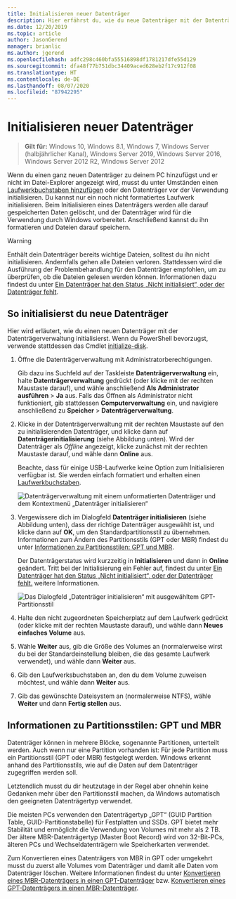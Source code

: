 ```yaml
---
title: Initialisieren neuer Datenträger
description: Hier erfährst du, wie du neue Datenträger mit der Datenträgerverwaltung initialisierst und damit für die Verwendung vorbereitest. Darüber hinaus findest du hier Links zur Problembehandlung.
ms.date: 12/20/2019
ms.topic: article
author: JasonGerend
manager: brianlic
ms.author: jgerend
ms.openlocfilehash: adfc298c460bfa55516898df1781217dfe55d129
ms.sourcegitcommit: dfa48f77b751dbc34409aced628eb2f17c912f08
ms.translationtype: HT
ms.contentlocale: de-DE
ms.lasthandoff: 08/07/2020
ms.locfileid: "87942295"
---
```

# <a name="initialize-new-disks"></a>Initialisieren neuer Datenträger

> **Gilt für:** Windows 10, Windows 8.1, Windows 7, Windows Server (halbjährlicher Kanal), Windows Server 2019, Windows Server 2016, Windows Server 2012 R2, Windows Server 2012

Wenn du einen ganz neuen Datenträger zu deinem PC hinzufügst und er nicht im Datei-Explorer angezeigt wird, musst du unter Umständen einen [Laufwerkbuchstaben hinzufügen](change-a-drive-letter.md) oder den Datenträger vor der Verwendung initialisieren. Du kannst nur ein noch nicht formatiertes Laufwerk initialisieren. Beim Initialisieren eines Datenträgers werden alle darauf gespeicherten Daten gelöscht, und der Datenträger wird für die Verwendung durch Windows vorbereitet. Anschließend kannst du ihn formatieren und Dateien darauf speichern.

> [!WARNING]
> Enthält dein Datenträger bereits wichtige Dateien, solltest du ihn nicht initialisieren. Andernfalls gehen alle Dateien verloren. Stattdessen wird die Ausführung der Problembehandlung für den Datenträger empfohlen, um zu überprüfen, ob die Dateien gelesen werden können. Informationen dazu findest du unter [Ein Datenträger hat den Status „Nicht initialisiert“, oder der Datenträger fehlt](troubleshooting-disk-management.md#disks-that-are-missing-or-not-initialized-plus-general-troubleshooting-steps).

## <a name="to-initialize-new-disks"></a>So initialisierst du neue Datenträger

Hier wird erläutert, wie du einen neuen Datenträger mit der Datenträgerverwaltung initialisierst. Wenn du PowerShell bevorzugst, verwende stattdessen das Cmdlet [initialize-disk](/powershell/module/storage/initialize-disk).

1. Öffne die Datenträgerverwaltung mit Administratorberechtigungen.

    Gib dazu ins Suchfeld auf der Taskleiste **Datenträgerverwaltung** ein, halte **Datenträgerverwaltung** gedrückt (oder klicke mit der rechten Maustaste darauf), und wähle anschließend **Als Administrator ausführen** > **Ja** aus. Falls das Öffnen als Administrator nicht funktioniert, gib stattdessen **Computerverwaltung** ein, und navigiere anschließend zu **Speicher** > **Datenträgerverwaltung**.
1. Klicke in der Datenträgerverwaltung mit der rechten Maustaste auf den zu initialisierenden Datenträger, und klicke dann auf **Datenträgerinitialisierung** (siehe Abbildung unten). Wird der Datenträger als *Offline* angezeigt, klicke zunächst mit der rechten Maustaste darauf, und wähle dann **Online** aus.

     Beachte, dass für einige USB-Laufwerke keine Option zum Initialisieren verfügbar ist. Sie werden einfach formatiert und erhalten einen [Laufwerkbuchstaben](change-a-drive-letter.md).

    ![Datenträgerverwaltung mit einem unformatierten Datenträger und dem Kontextmenü „Datenträger initialisieren“](media/uninitialized-disk.PNG)
2. Vergewissere dich im Dialogfeld **Datenträger initialisieren** (siehe Abbildung unten), dass der richtige Datenträger ausgewählt ist, und klicke dann auf **OK**, um den Standardpartitionsstil zu übernehmen. Informationen zum Ändern des Partitionsstils (GPT oder MBR) findest du unter [Informationen zu Partitionsstilen: GPT und MBR](#about-partition-styles---gpt-and-mbr).

     Der Datenträgerstatus wird kurzzeitig in **Initialisieren** und dann in **Online** geändert. Tritt bei der Initialisierung ein Fehler auf, findest du unter [Ein Datenträger hat den Status „Nicht initialisiert“, oder der Datenträger fehlt.](troubleshooting-disk-management.md#disks-that-are-missing-or-not-initialized-plus-general-troubleshooting-steps) weitere Informationen.

    ![Das Dialogfeld „Datenträger initialisieren“ mit ausgewähltem GPT-Partitionsstil](media/initialize-disk.PNG)

3. Halte den nicht zugeordneten Speicherplatz auf dem Laufwerk gedrückt (oder klicke mit der rechten Maustaste darauf), und wähle dann **Neues einfaches Volume** aus.
4. Wähle **Weiter** aus, gib die Größe des Volumes an (normalerweise wirst du bei der Standardeinstellung bleiben, die das gesamte Laufwerk verwendet), und wähle dann **Weiter** aus.
5. Gib den Laufwerksbuchstaben an, den du dem Volume zuweisen möchtest, und wähle dann **Weiter** aus.
6. Gib das gewünschte Dateisystem an (normalerweise NTFS), wähle **Weiter** und dann **Fertig stellen** aus.

## <a name="about-partition-styles---gpt-and-mbr"></a>Informationen zu Partitionsstilen: GPT und MBR

Datenträger können in mehrere Blöcke, sogenannte Partitionen, unterteilt werden. Auch wenn nur eine Partition vorhanden ist: Für jede Partition muss ein Partitionsstil (GPT oder MBR) festgelegt werden. Windows erkennt anhand des Partitionsstils, wie auf die Daten auf dem Datenträger zugegriffen werden soll.

Letztendlich musst du dir heutzutage in der Regel aber ohnehin keine Gedanken mehr über den Partitionsstil machen, da Windows automatisch den geeigneten Datenträgertyp verwendet.

Die meisten PCs verwenden den Datenträgertyp „GPT“ (GUID Partition Table, GUID-Partitionstabelle) für Festplatten und SSDs. GPT bietet mehr Stabilität und ermöglicht die Verwendung von Volumes mit mehr als 2 TB. Der ältere MBR-Datenträgertyp (Master Boot Record) wird von 32-Bit-PCs, älteren PCs und Wechseldatenträgern wie Speicherkarten verwendet.

Zum Konvertieren eines Datenträgers von MBR in GPT oder umgekehrt musst du zuerst alle Volumes vom Datenträger und damit alle Daten vom Datenträger löschen. Weitere Informationen findest du unter [Konvertieren eines MBR-Datenträgers in einen GPT-Datenträger](change-an-mbr-disk-into-a-gpt-disk.md) bzw. [Konvertieren eines GPT-Datenträgers in einen MBR-Datenträger](change-a-gpt-disk-into-an-mbr-disk.md).

